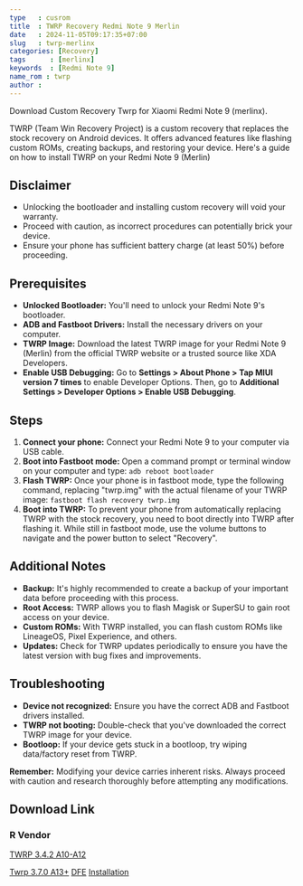 ```yaml
---
type   : cusrom
title  : TWRP Recovery Redmi Note 9 Merlin
date   : 2024-11-05T09:17:35+07:00
slug   : twrp-merlinx
categories: [Recovery]
tags      : [merlinx]
keywords  : [Redmi Note 9]
name_rom : twrp
author : 
---
```


Download Custom Recovery Twrp for Xiaomi Redmi Note 9 (merlinx).

TWRP (Team Win Recovery Project) is a custom recovery that replaces the stock recovery on Android devices. It offers advanced features like flashing custom ROMs, creating backups, and restoring your device. Here's a guide on how to install TWRP on your Redmi Note 9 (Merlin)


## Disclaimer

  * Unlocking the bootloader and installing custom recovery will void your warranty.
  * Proceed with caution, as incorrect procedures can potentially brick your device.
  * Ensure your phone has sufficient battery charge (at least 50%) before proceeding.

## Prerequisites

  * **Unlocked Bootloader:** You'll need to unlock your Redmi Note 9's bootloader.
  * **ADB and Fastboot Drivers:** Install the necessary drivers on your computer.
  * **TWRP Image:** Download the latest TWRP image for your Redmi Note 9 (Merlin) from the official TWRP website or a trusted source like XDA Developers.
  * **Enable USB Debugging:** Go to **Settings \> About Phone \> Tap MIUI version 7 times** to enable Developer Options. Then, go to **Additional Settings \> Developer Options \> Enable USB Debugging**.

## Steps

1.  **Connect your phone:** Connect your Redmi Note 9 to your computer via USB cable.
2.  **Boot into Fastboot mode:** Open a command prompt or terminal window on your computer and type: `adb reboot bootloader`
3.  **Flash TWRP:** Once your phone is in fastboot mode, type the following command, replacing "twrp.img" with the actual filename of your TWRP image: `fastboot flash recovery twrp.img`
4.  **Boot into TWRP:** To prevent your phone from automatically replacing TWRP with the stock recovery, you need to boot directly into TWRP after flashing it.  While still in fastboot mode, use the volume buttons to navigate and the power button to select "Recovery".

## Additional Notes

  * **Backup:** It's highly recommended to create a backup of your important data before proceeding with this process.
  * **Root Access:** TWRP allows you to flash Magisk or SuperSU to gain root access on your device.
  * **Custom ROMs:** With TWRP installed, you can flash custom ROMs like LineageOS, Pixel Experience, and others.
  * **Updates:** Check for TWRP updates periodically to ensure you have the latest version with bug fixes and improvements.

## Troubleshooting

  * **Device not recognized:** Ensure you have the correct ADB and Fastboot drivers installed.
  * **TWRP not booting:** Double-check that you've downloaded the correct TWRP image for your device.
  * **Bootloop:** If your device gets stuck in a bootloop, try wiping data/factory reset from TWRP.

**Remember:** Modifying your device carries inherent risks. Always proceed with caution and research thoroughly before attempting any modifications.



## Download Link
### R Vendor
[TWRP 3.4.2 A10-A12](https://t.me/wahyu6070files/1105)

[Twrp 3.7.0 A13+](https://t.me/wahyu6070files/1106)
[DFE](https://t.me/rn9_merlin/262)
[Installation](https://telegra.ph/Credits-03-12-2)

